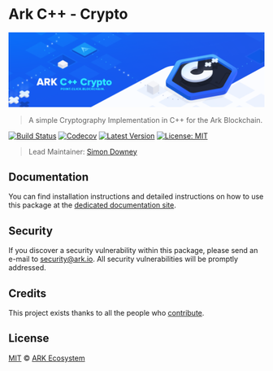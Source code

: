 # Ark C++ - Crypto

<p align="center">
    <img src="https://github.com/ArkEcosystem/cpp-crypto/blob/master/banner.png" />
</p>

> A simple Cryptography Implementation in C++ for the Ark Blockchain.

[![Build Status](https://badgen.now.sh/circleci/github/ArkEcosystem/cpp-crypto)](https://circleci.com/gh/ArkEcosystem/cpp-crypto)
[![Codecov](https://badgen.now.sh/codecov/c/github/arkecosystem/cpp-crypto)](https://codecov.io/gh/arkecosystem/cpp-crypto)
[![Latest Version](https://badgen.now.sh/github/release/ArkEcosystem/cpp-crypto)](https://github.com/ArkEcosystem/cpp-crypto/releases)
[![License: MIT](https://badgen.now.sh/badge/license/MIT/green)](https://opensource.org/licenses/MIT)

> Lead Maintainer: [Simon Downey](https://github.com/sleepdefic1t)

## Documentation

You can find installation instructions and detailed instructions on how to use this package at the [dedicated documentation site](https://docs.ark.io/sdk/cryptography/usage.html).

## Security

If you discover a security vulnerability within this package, please send an e-mail to security@ark.io. All security vulnerabilities will be promptly addressed.

## Credits

This project exists thanks to all the people who [contribute](../../contributors).

## License

[MIT](LICENSE) © [ARK Ecosystem](https://ark.io)
